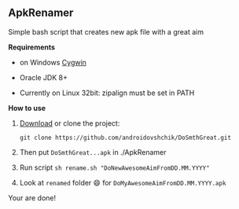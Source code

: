 ## ApkRenamer

Simple bash script that creates new apk file with a great aim

**Requirements**

* on Windows [Cygwin](https://www.cygwin.com/)

* Oracle JDK 8+

* Currently on Linux 32bit: zipalign must be set in PATH

**How to use**

 1. [Download][1] or clone the project:

    `git clone https://github.com/androidovshchik/DoSmthGreat.git`

 2. Then put `DoSmthGreat...apk` in ./ApkRenamer

 3. Run script `sh rename.sh "DoNewAwesomeAimFromDD.MM.YYYY"`

 4. Look at `renamed` folder :smile: for `DoMyAwesomeAimFromDD.MM.YYYY.apk`

 Your are done!

[1]: https://github.com/androidovshchik/DoSmthGreat/archive/master.zip

